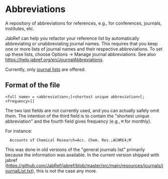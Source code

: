 # Abbreviations

A repository of abbreviations for references, e.g., for conferences, journals, institutes, etc.

JabRef can help you refactor your reference list by automatically abbreviating or unabbreviating journal names.
This requires that you keep one or more lists of journal names and their respective abbreviations.
To set up these lists, choose Options -> Manage journal abbreviations.
See also <https://help.jabref.org/en/JournalAbbreviations>.

Currently, only [journal lists](journals/) are offered.

## Format of the file

    <full name> = <abbreviation>;[<shortest unique abbreviation>[;<frequency>]]

The two last fields are not currently used, and you can actually safely omit them.
The intention of the third field is to contain the "shortest unique abbreviation" and the fourth field gives frequency (e.g., `M` for monthly).

For instance:

      Accounts of Chemical Research=Acc. Chem. Res.;ACHRE4;M

This was done in old versions of the "general journals list" primarily because the information was available.
In the current version shipped with jabref (<https://github.com/JabRef/jabref/blob/master/src/main/resources/journals/journalList.txt>), this is not the case any more.

